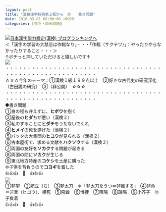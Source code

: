 ```yaml
---
layout: post
title: "漢検漢字辞典第２版から　㉘　　書き問題"
date: 2016-03-01 00:00:00 +0900
categories: [書き・読み問題]
---
```


[![](/syuusyuu9701/assets/images/漢検漢字辞典第２版から-㉘-書き問題-br_c_3028_1.gif)](http://blog.with2.net/link.php?1659096:3028 "日本漢字能力検定(漢検) ブログランキングへ")[日本漢字能力検定(漢検) ブログランキングへ](http://blog.with2.net/link.php?1659096:3028)  
＜「漢字の学習の大禁忌は作輟なり」・・・「作輟（サクテツ）」：やったりやらなかったりすること・・・＞  
↑ポチっと押していただけると嬉しいです↑   
![](/syuusyuu9701/assets/images/漢検漢字辞典第２版から-㉘-書き問題-3ded003e6f58edd9442a304073d238e0.png)  
・・・・・・・・・・・・・・・・・・・・・・・・・・・・・・・・・・・・・・・・・・・・・・・・・・・・・・・・・  
☆☆☆今年のテーマ：①漢検１級１９９点以上　②好きな古代史の研究深化（古田説の研究）　③（非公開）　☆☆☆　　  
・・・・・・・・・・・・・・・・・・・・・・・・・・・・・・・・・・・・・・・・・・・・・・・・・・・・・・・・・  
●書き問題  
①身の程も弁えずに、**ヒボウ**を抱く  
②産後の**ヒダ**ちが悪い（漢検２）  
③私のすることに**ヒダチ**をうたないでくれ  
④**ヒメイ**の死を遂げた（漢検２）  
⑤バッタの大集団の**ヒコウ**が見られる（漢検２）  
⑥古本屋街で、求める文献を**ハクソウ**する（漢検２）  
⑦両国の友好を**ソカク**する問題が起きる  
⑧両国の間に**ソカク**が生じる  
⑨東北地方特産の**コケシ**を土産に購った  
⑩子供を背負うので**コヨギ**を着した  
👍👍👍　🐒　👍👍👍  
![](/syuusyuu9701/assets/images/漢検漢字辞典第２版から-㉘-書き問題-cbc07d1ec1268f2f8e55ee353a0b93b6.png)  
①非望　②肥立（ち）　③非太刀　＊「非太刀をうつ＝非難する」　④非命　＝非業（ヒゴウ）、横死　⑤飛蝗　⑥博捜　⑦阻隔　⑧疎隔　⑨小芥子　⑩子負着  
👍👍👍　🐒　👍👍👍  